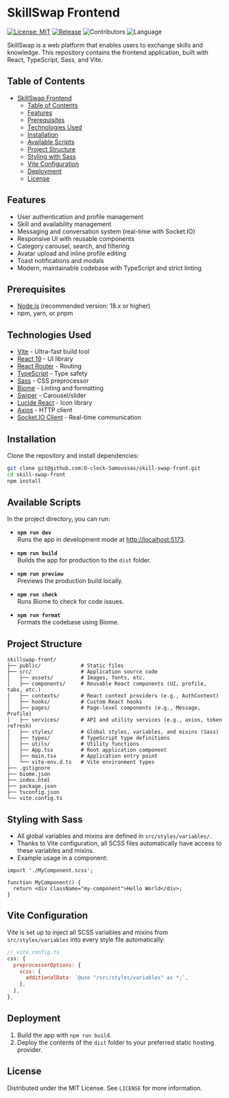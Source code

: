 # SkillSwap Frontend
[![License: MIT](https://img.shields.io/badge/License-MIT-yellow.svg)](LICENSE)
[![Release](https://img.shields.io/github/v/release/oSkillSwap/skillswap-front?color=blue&label=version)](https://github.com/oSkillSwap/skillswap-front/releases)
![Contributors](https://img.shields.io/github/contributors/oSkillSwap/skillswap-front)
![Language](https://img.shields.io/github/languages/top/oSkillSwap/skillswap-front)

SkillSwap is a web platform that enables users to exchange skills and knowledge. This repository contains the frontend application, built with React, TypeScript, Sass, and Vite.

## Table of Contents

- [SkillSwap Frontend](#skillswap-frontend)
  - [Table of Contents](#table-of-contents)
  - [Features](#features)
  - [Prerequisites](#prerequisites)
  - [Technologies Used](#technologies-used)
  - [Installation](#installation)
  - [Available Scripts](#available-scripts)
  - [Project Structure](#project-structure)
  - [Styling with Sass](#styling-with-sass)
  - [Vite Configuration](#vite-configuration)
  - [Deployment](#deployment)
  - [License](#license)

## Features

- User authentication and profile management
- Skill and availability management
- Messaging and conversation system (real-time with Socket.IO)
- Responsive UI with reusable components
- Category carousel, search, and filtering
- Avatar upload and inline profile editing
- Toast notifications and modals
- Modern, maintainable codebase with TypeScript and strict linting

## Prerequisites

- [Node.js](https://nodejs.org/) (recommended version: 18.x or higher)
- npm, yarn, or pnpm

## Technologies Used

- [Vite](https://vitejs.dev/) - Ultra-fast build tool
- [React 19](https://react.dev/) - UI library
- [React Router](https://reactrouter.com/) - Routing
- [TypeScript](https://www.typescriptlang.org/) - Type safety
- [Sass](https://sass-lang.com/) - CSS preprocessor
- [Biome](https://biomejs.dev/) - Linting and formatting
- [Swiper](https://swiperjs.com/) - Carousel/slider
- [Lucide React](https://lucide.dev/) - Icon library
- [Axios](https://axios-http.com/) - HTTP client
- [Socket.IO Client](https://socket.io/docs/v4/client-api/) - Real-time communication

## Installation

Clone the repository and install dependencies:

```bash
git clone git@github.com:O-clock-Samoussas/skill-swap-front.git
cd skill-swap-front
npm install
```

## Available Scripts

In the project directory, you can run:

- **`npm run dev`**  
  Runs the app in development mode at [http://localhost:5173](http://localhost:5173).

- **`npm run build`**  
  Builds the app for production to the `dist` folder.

- **`npm run preview`**  
  Previews the production build locally.

- **`npm run check`**  
  Runs Biome to check for code issues.

- **`npm run format`**  
  Formats the codebase using Biome.

## Project Structure

```
skillswap-front/
├── public/             # Static files
├── src/                # Application source code
│   ├── assets/         # Images, fonts, etc.
│   ├── components/     # Reusable React components (UI, profile, tabs, etc.)
│   ├── contexts/       # React context providers (e.g., AuthContext)
│   ├── hooks/          # Custom React hooks
│   ├── pages/          # Page-level components (e.g., Message, Profile)
│   ├── services/       # API and utility services (e.g., axios, token refresh)
│   ├── styles/         # Global styles, variables, and mixins (Sass)
│   ├── types/          # TypeScript type definitions
│   ├── utils/          # Utility functions
│   ├── App.tsx         # Root application component
│   ├── main.tsx        # Application entry point
│   └── vite-env.d.ts   # Vite environment types
├── .gitignore
├── biome.json
├── index.html
├── package.json
├── tsconfig.json
└── vite.config.ts
```

## Styling with Sass

- All global variables and mixins are defined in `src/styles/variables/`.
- Thanks to Vite configuration, all SCSS files automatically have access to these variables and mixins.
- Example usage in a component:

```tsx
import './MyComponent.scss';

function MyComponent() {
  return <div className="my-component">Hello World</div>;
}
```

## Vite Configuration

Vite is set up to inject all SCSS variables and mixins from `src/styles/variables` into every style file automatically:

```js
// vite.config.ts
css: {
  preprocessorOptions: {
    scss: {
      additionalData: `@use "/src/styles/variables" as *;`,
    },
  },
},
```

## Deployment

1. Build the app with `npm run build`.
2. Deploy the contents of the `dist` folder to your preferred static hosting provider.

## License

Distributed under the MIT License. See `LICENSE` for more information.